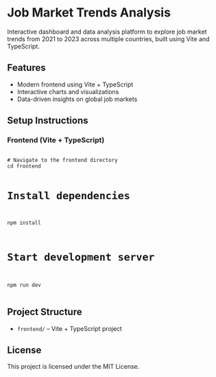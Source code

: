 
<h1>Job Market Trends Analysis</h1>
<p>Interactive dashboard and data analysis platform to explore job market trends from 2021 to 2023 across multiple countries, built using Vite and TypeScript.</p>

<h2>Features</h2>
<ul>
  <li>Modern frontend using Vite + TypeScript</li>
  <li>Interactive charts and visualizations</li>
  <li>Data-driven insights on global job markets</li>
</ul>

<h2>Setup Instructions</h2>

<h3>Frontend (Vite + TypeScript)</h3>
<pre><code>
# Navigate to the frontend directory
cd frontend

# Install dependencies
npm install

# Start development server
npm run dev
</code></pre>

<h2>Project Structure</h2>
<ul>
  <li><code>frontend/</code> – Vite + TypeScript project</li>
</ul>

<h2>License</h2>
<p>This project is licensed under the MIT License.</p>

